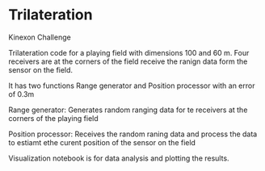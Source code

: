 # Trilateration
Kinexon Challenge 

Trilateration code for a playing field with dimensions 100 and 60 m. Four receivers are at the corners of the field receive the ranign data form the sensor on the field. 

It has two functions Range generator and Position processor with an error of 0.3m

Range generator: Generates random ranging data for te receivers at the corners of the playing field

Position processor: Receives the random raning data and process the data to estiamt ethe curent position of the sensor on the field 

Visualization notebook is for data analysis and plotting the results. 

